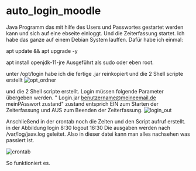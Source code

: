 # auto_login_moodle
Java Programm das mit hilfe des Users und Passwortes gestartet werden kann und sich auf eine ebseite einloggt. 
Und die Zeiterfassung startet.
Ich habe das ganze auf einem Debian System lauffen.
Dafür habe ich einmal:

apt update && apt upgrade -y

apt install openjdk-11-jre
Ausgeführt als sudo oder eben root.

unter /opt/login habe ich die fertige .jar reinkopiert und die 2 Shell scripte erstellt
![opt_ordner](https://user-images.githubusercontent.com/7016905/205121815-e3798539-589c-47cb-8e73-353cd88ad15c.jpg)

und die 2 Shell scripte erstellt. Login müssen folgende Parameter übergeben werden.
" Login.jar benutzername@meineemail.de meinPAsswort zustand"
zustand entsprich EIN zum Starten der Zeiterfassung
              und AUS zum Beenden der Zeiterfassung.
![login_out](https://user-images.githubusercontent.com/7016905/205121812-e27d5c6e-10f1-46d6-8189-18100c181ba5.jpg)

Anschließend in der crontab noch die Zeiten und den Script aufruf erstellt. 
in der Abbildung login 8:30 logout 16:30 Die ausgaben werden nach /var/log/jaav.log geleitet. 
Also in dieser datei kann man alles nachsehen was passiert ist.

![crontab](https://user-images.githubusercontent.com/7016905/205121805-962049e5-21c4-40d4-aae2-5f9ae49b0d27.jpg)




So funktioniert es. 
